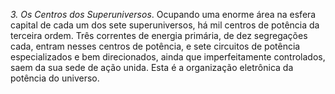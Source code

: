 ﻿<I>3. Os Centros dos Superuniversos</I>. Ocupando uma enorme área na esfera capital de cada um dos sete superuniversos, há mil centros de potência da terceira ordem. Três correntes de energia primária, de dez segregações cada, entram nesses centros de potência, e sete circuitos de potência especializados e bem direcionados, ainda que imperfeitamente controlados, saem da sua sede de ação unida. Esta é a organização eletrônica da potência do universo.